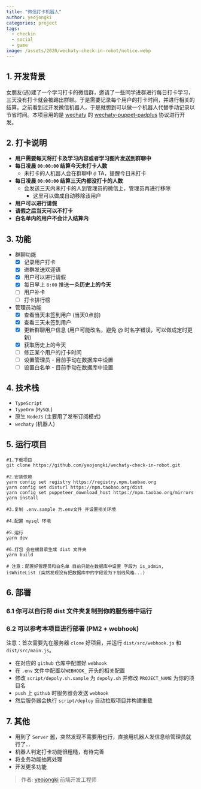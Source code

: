 ```yaml
---
title: "微信打卡机器人"
author: yeojongki
categories: project
tags:
  - checkin
  - social
  - game
image: /assets/2020/wechaty-check-in-robot/notice.webp
---
```


## 1. 开发背景

女朋友(逃)建了一个学习打卡的微信群，邀请了一些同学进群进行每日打卡学习，三天没有打卡就会被踢出群聊。于是需要记录每个用户的打卡时间，并进行相关的结算。之前看到过开发微信机器人，于是就想到可以做一个机器人代替手动记录以节省时间。本项目用的是 [wechaty](https://github.com/wechaty/wechaty) 的 [wechaty-puppet-padplus](https://github.com/wechaty/wechaty-puppet-padplus) 协议进行开发。

## 2. **打卡说明**

- **用户需要每天将打卡及学习内容或者学习图片发送到群聊中**
- **每日凌晨 `00:00:00` 结算今天未打卡人数**
  - 未打卡的人机器人会在群聊中 `@`  TA，提醒今日未打卡
- **每日凌晨 `00:00:00` 结算三天内都没打卡的人数**
  - 会发送三天内未打卡的人到管理员的微信上，管理员再进行移除
    - 这里可以做成自动移除该用户
- **用户可以进行请假**
- **请假之后当天可以不打卡**
- **白名单内的用户不会计入结算内**

## 3. 功能

- 群聊功能
  - [x] 记录用户打卡
  - [x] 进群发送欢迎语
  - [x] 用户可以进行请假
  - [x] 每日早上 `8:00` 推送一条**历史上的今天**
  - [ ] 用户补卡
  - [ ] 打卡排行榜
- 管理员功能
  - [x] 查看当天未签到用户 (当天0点前)
  - [x] 查看三天未签到用户
  - [x] 更新群聊用户信息  (用户可能改名，避免 @ 时名字错误，可以做成定时更新)
  - [x] 获取历史上的今天
  - [ ] 修正某个用户的打卡时间
  - [ ] 设置管理员 - 目前手动在数据库中设置
  - [ ] 设置白名单 - 目前手动在数据库中设置

## 4. 技术栈

- `TypeScript`
- `TypeOrm` (`MySQL`)
- 原生 `NodeJS` (主要用了发布订阅模式)
- `wechaty` (机器人)

## 5. 运行项目

```shell
#1.下载项目
git clone https://github.com/yeojongki/wechaty-check-in-robot.git

#2.安装依赖
yarn config set registry https://registry.npm.taobao.org
yarn config set disturl https://npm.taobao.org/dist
yarn config set puppeteer_download_host https://npm.taobao.org/mirrors
yarn install

#3.复制 .env.sample 为.env文件 并设置相关环境

#4.配置 mysql 环境

#5.运行
yarn dev

#6.打包 会在根目录生成 dist 文件夹
yarn build

# 注意：配置好管理员和白名单 目前只能在数据库中设置 字段为 is_admin, isWhiteList (突然发现没有把数据库中的字段设为下划线风格...)
```

## 6. 部署

### 6.1 你可以自行将 dist 文件夹复制到你的服务器中运行

### 6.2 可以参考本项目进行部署 (PM2 + webhook)

注意：首次需要先在服务器 `clone` 好项目，并运行 `dist/src/webhook.js` 和 `dist/src/main.js`。

- 在对应的 `github` 仓库中配置好 `webhook`
- 在 `.env` 文件中配置以`WEBHOOK_` 开头的相关配置
- 修改 `script/depoly.sh.sample` 为 `depoly.sh` 并修改 `PROJECT_NAME` 为你的项目名
- `push` 上 `github` 时服务器会发送 `webhook`
- 然后服务器会执行 `script/deploy` 自动拉取项目并构建重载

## 7. 其他

- 用到了 `Server` 酱，突然发现不需要用也行，直接用机器人发信息给管理员就行了...
- 机器人判定打卡功能很粗糙，有待完善
- 将业务功能抽离处理
- 开发更多功能

> 作者: [yeojongki](https://github.com/yeojongki) 前端开发工程师
